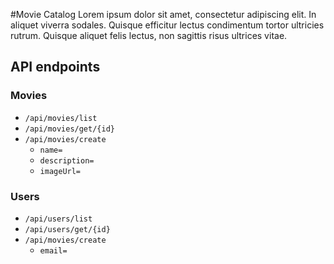#Movie Catalog
Lorem ipsum dolor sit amet, consectetur adipiscing elit. In aliquet viverra sodales. Quisque efficitur lectus condimentum tortor ultricies rutrum. Quisque aliquet felis lectus, non sagittis risus ultrices vitae.

## API endpoints
### Movies
* `/api/movies/list`
* `/api/movies/get/{id}`
* `/api/movies/create`
    * `name=`
    * `description=`
    * `imageUrl=`

### Users
* `/api/users/list`
* `/api/users/get/{id}`
* `/api/movies/create`
    * `email=`